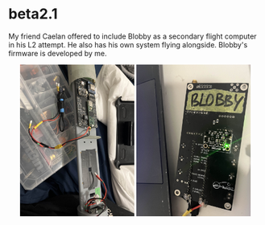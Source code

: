 # beta2.1

My friend Caelan offered to include Blobby as a secondary flight computer in his L2 attempt. He also has his own system flying alongside. Blobby's firmware is developed by me.

<p align="center">
  <img src="img/IMG_2710.jpg" alt="Blobby being inserted into Caelan's L2" width="45%">
  <img src="img/IMG_2712.jpg" alt="Blobby's back" width="45%">
</p>